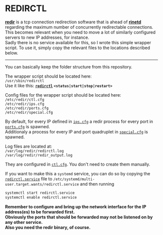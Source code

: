 # REDIRCTL

**[redir](https://github.com/troglobit/redir)** is a tcp connection redirection software that is ahead of **[rinetd](https://github.com/samhocevar/rinetd)** regarding the maximum number of concurrently redirectable connections.  
This becomes relevant when you need to move a lot of similarly configured servers to new IP addresses, for instance.  
Sadly there is no service available for this, so I wrote this simple wrapper script. To use it, simply copy the relevant files to the locations described below.  


---


You can basically keep the folder structure from this repository.  

The wrapper script should be located here:  
`/usr/sbin/redirctl`  
Use it like this:
**[`redirctl`](usr/sbin/redirctl) `<status|start|stop|restart>`**

Config files for the wrapper script should be located here:  
`/etc/redir/ctl.cfg`  
`/etc/redir/ips.cfg`  
`/etc/redir/ports.cfg`  
`/etc/redir/special.cfg`  

By default, for every IP defined in [`ips.cfg`](etc/redir/ips.cfg) a redir process for every port in [`ports.cfg`](etc/redir/ports.cfg) is spawned.  
Additionaly a process for every IP and port quadruplet in [`special.cfg`](etc/redir/special.cfg) is spawned.

Log files are located at:  
`/var/log/redir/redirctl.log`  
`/var/log/redir/redir_output.log`

They are configured in [`ctl.cfg`](etc/redir/ctl.cfg). You don't need to create them manually.


If you want to make this a `systemd` service, you can do so by copying the [`redirctl.service`](etc/systemd/multi-user.target.wants/redirctl.service) file to `/etc/systemd/multi-user.target.wants/redirctl.service` and then running
```sh
systemctl start redirctl.service
systemctl enable redirctl.service
```


**Remember to configure and bring up the network interface for the IP address(es) to be forwarded first.  
Obviously the ports that should be forwarded may not be listened on by any other service.  
Also you need the redir binary, of course.**
